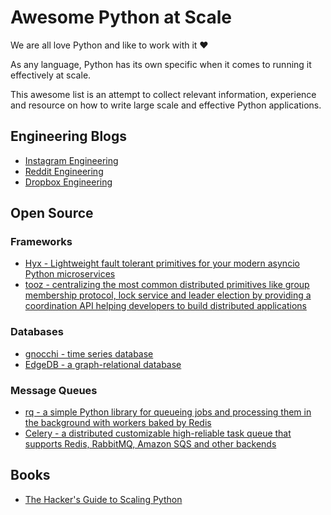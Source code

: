 # Awesome Python at Scale

We are all love Python and like to work with it ❤️

As any language, Python has its own specific when it comes to running it effectively at scale.

This awesome list is an attempt to collect relevant information, 
experience and resource on how to write large scale and effective Python applications. 

## Engineering Blogs

* [Instagram Engineering](https://instagram-engineering.com/)
* [Reddit Engineering](https://www.reddit.com/r/RedditEng/)
* [Dropbox Engineering](https://dropbox.tech/)

## Open Source

### Frameworks

* [Hyx - Lightweight fault tolerant primitives for your modern asyncio Python microservices](https://github.com/roma-glushko/hyx)
* [tooz - centralizing the most common distributed primitives like group membership protocol, lock service and leader election by providing a coordination API helping developers to build distributed applications](https://github.com/openstack/tooz)

### Databases

* [gnocchi - time series database](https://github.com/gnocchixyz/gnocchi)
* [EdgeDB - a graph-relational database](https://github.com/edgedb/edgedb)

### Message Queues

* [rq - a simple Python library for queueing jobs and processing them in the background with workers baked by Redis](https://github.com/rq/rq)
* [Celery - a distributed customizable high-reliable task queue that supports Redis, RabbitMQ, Amazon SQS and other backends](https://docs.celeryq.dev/en/stable/getting-started/introduction.html)

## Books

* [The Hacker's Guide to Scaling Python](https://scaling-python.com/)
